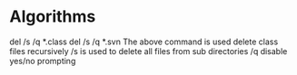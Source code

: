# Algorithms

del /s /q *.class    del /s /q *.svn
The above command is used delete class files recursively
/s is used to delete all files from sub directories
/q disable yes/no prompting
